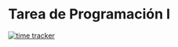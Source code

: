# Tarea de Programación I 
[![time tracker](https://wakatime.com/badge/github/Psycoguana/Homework.svg)](https://wakatime.com/badge/github/Psycoguana/Homework)
